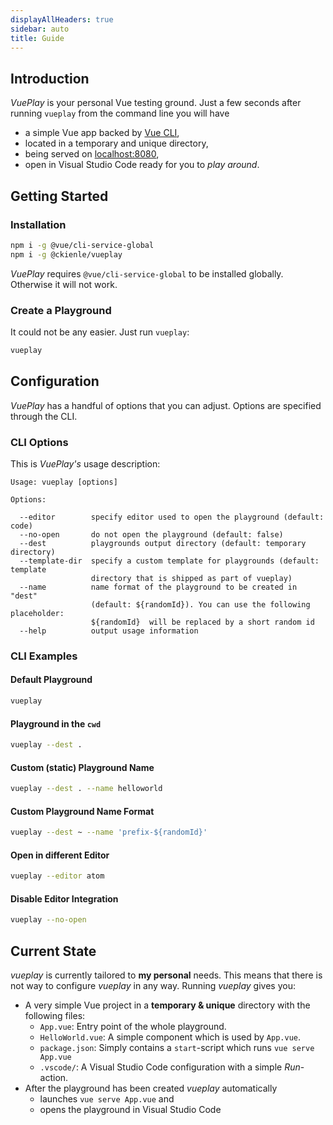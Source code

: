```yaml
---
displayAllHeaders: true
sidebar: auto
title: Guide
---
```

## Introduction

*VuePlay* is your personal Vue testing ground. Just a few seconds after running `vueplay` from the command line you will have

- a simple Vue app backed by [Vue CLI](https://cli.vuejs.org/),
- located in a temporary and unique directory,
- being served on [localhost:8080](http://localhost:8080),
- open in Visual Studio Code ready for you to *play around*.

## Getting Started
### Installation

```sh
npm i -g @vue/cli-service-global
npm i -g @ckienle/vueplay
```

*VuePlay* requires `@vue/cli-service-global` to be installed globally. Otherwise it will not work.


### Create a Playground

It could not be any easier. Just run `vueplay`:

```sh
vueplay
```

## Configuration

*VuePlay* has a handful of options that you can adjust. Options are specified through the CLI.

### CLI Options
This is *VuePlay's* usage description:

```
Usage: vueplay [options]

Options:

  --editor        specify editor used to open the playground (default: code)
  --no-open       do not open the playground (default: false)
  --dest          playgrounds output directory (default: temporary directory)
  --template-dir  specify a custom template for playgrounds (default: template
                  directory that is shipped as part of vueplay)
  --name          name format of the playground to be created in "dest"
                  (default: ${randomId}). You can use the following placeholder:
                  ${randomId}  will be replaced by a short random id
  --help          output usage information
```

### CLI Examples

#### Default Playground

```sh
vueplay
```

#### Playground in the `cwd`

```sh
vueplay --dest .
```

#### Custom (static) Playground Name

```sh
vueplay --dest . --name helloworld
```

#### Custom Playground Name Format
```sh
vueplay --dest ~ --name 'prefix-${randomId}'
```

#### Open in different Editor
```sh
vueplay --editor atom
```

#### Disable Editor Integration
```sh
vueplay --no-open
```
## Current State


*vueplay* is currently tailored to **my personal** needs. This means that there is not way to configure *vueplay* in any way. Running *vueplay* gives you:

- A very simple Vue project in a **temporary & unique** directory with the following files:
  - `App.vue`: Entry point of the whole playground.
  - `HelloWorld.vue`: A simple component which is used by `App.vue`.
  - `package.json`: Simply contains a `start`-script which runs `vue serve App.vue`
  - `.vscode/`: A Visual Studio Code configuration with a simple *Run*-action.
- After the playground has been created *vueplay* automatically
  - launches `vue serve App.vue` and
  - opens the playground in Visual Studio Code
